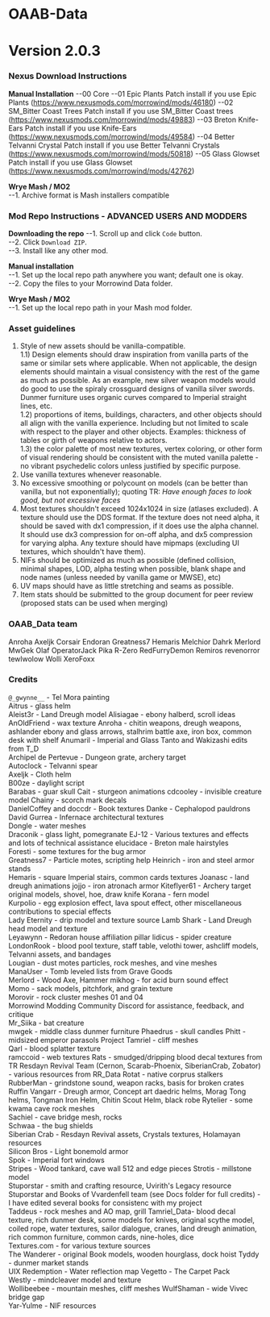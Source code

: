 # OAAB-Data
# Version 2.0.3

### Nexus Download Instructions
**Manual Installation**
--00 Core
--01 Epic Plants Patch				install if you use Epic Plants (https://www.nexusmods.com/morrowind/mods/46180)
--02 SM_Bitter Coast Trees Patch	install if you use SM_Bitter Coast trees (https://www.nexusmods.com/morrowind/mods/49883)
--03 Breton Knife-Ears Patch		install if you use Knife-Ears (https://www.nexusmods.com/morrowind/mods/49584)
--04 Better Telvanni Crystal Patch	install if you use Better Telvanni Crystals (https://www.nexusmods.com/morrowind/mods/50818)
--05 Glass Glowset Patch			install if you use Glass Glowset (https://www.nexusmods.com/morrowind/mods/42762)


**Wrye Mash / MO2**  
--1. Archive format is Mash installers compatible

### Mod Repo Instructions - ADVANCED USERS AND MODDERS
**Downloading the repo**
--1. Scroll up and click `Code` button.  
--2. Click `Download ZIP`.  
--3. Install like any other mod.  
  
**Manual installation**  
--1. Set up the local repo path anywhere you want; default one is okay.  
--2. Copy the files to your Morrowind Data folder.  

**Wrye Mash / MO2**  
--1. Set up the local repo path in your Mash mod folder.  

### Asset guidelines
1) Style of new assets should be vanilla-compatible.  
1.1) Design elements should draw inspiration from vanilla parts of the same or similar sets where applicable. When not applicable, the design elements should maintain a visual consistency with the rest of the game as much as possible. As an example, new silver weapon models would do good to use the spiraly crossguard designs of vanilla silver swords. Dunmer furniture uses organic curves compared to Imperial straight lines, etc.  
1.2) proportions of items, buildings, characters, and other objects should all align with the vanilla experience. Including but not limited to scale with respect to the player and other objects. Examples: thickness of tables or girth of weapons relative to actors.  
1.3) the color palette of most new textures, vertex coloring, or other form of visual rendering should be consistent with the muted vanilla palette - no vibrant psychedelic colors unless justified by specific purpose.  
2) Use vanilla textures whenever reasonable.  
3) No excessive smoothing or polycount on models (can be better than vanilla, but not exponentially); quoting TR: *Have enough faces to look good, but not excessive faces*  
4) Most textures shouldn't exceed 1024x1024 in size (atlases excluded). A texture should use the DDS format. If the texture does not need alpha, it should be saved with dx1 compression, if it does use the alpha channel. It should use dx3 compression for on-off alpha, and dx5 compression for varying alpha. Any texture should have mipmaps (excluding UI textures, which shouldn't have them).  
5) NIFs should be optimized as much as possible (defined collision, minimal shapes, LOD, alpha testing when possible, blank shape and node names (unless needed by vanilla game or MWSE), etc)  
6) UV maps should have as little stretching and seams as possible.  
7) Item stats should be submitted to the group document for peer review (proposed stats can be used when merging)  

  
### OAAB_Data team
Anroha
Axeljk
Corsair
Endoran
Greatness7
Hemaris
Melchior Dahrk
Merlord
MwGek
Olaf
OperatorJack
Pika
R-Zero
RedFurryDemon 
Remiros
revenorror
tewlwolow
Wolli
XeroFoxx

  
### Credits
`@_gwynne__` - Tel Mora painting  
Aitrus - glass helm  
Aleist3r - Land Dreugh model
Alisiagae - ebony halberd, scroll ideas
AnOldFriend - wax texture
Anroha - chitin weapons, dreugh weapons, ashlander ebony and glass arrows, stalhrim battle axe, iron box, common desk with shelf
Anumaril - Imperial and Glass Tanto and Wakizashi edits from T_D  
Archipel de Pertevue - Dungeon grate, archery target  
Autoclock - Telvanni spear  
Axeljk - Cloth helm  
B00ze - daylight script  
Barabas - guar skull
Cait - sturgeon animations
cdcooley - invisible creature model
Chainy - scorch mark decals  
DanielCoffey and doccdr - Book textures
Danke - Cephalopod pauldrons  
David Gurrea - Infernace architectural textures  
Dongle - water meshes  
Draconik - glass light, pomegranate
EJ-12 - Various textures and effects and lots of technical assistance
elucidace - Breton male hairstyles  
Foresti - some textures for the bug armor  
Greatness7 - Particle motes, scripting help
Heinrich - iron and steel armor stands  
Hemaris - square Imperial stairs, common cards textures
Joanasc - land dreugh animations
jojjo - iron atronach armor
Kiteflyer61 - Archery target original models, shovel, hoe, draw knife
Korana - fern model  
Kurpolio - egg explosion effect, lava spout effect, other miscellaneous contributions to special effects  
Lady Eternity - drip model and texture source
Lamb Shark - Land Dreugh head model and texture  
Leyawynn - Redoran house affiliation pillar
lidicus - spider creature  
LondonRook - blood pool texture, staff table, velothi tower, ashcliff models, Telvanni assets, and bandages  
Lougian - dust motes particles, rock meshes, and vine meshes  
ManaUser - Tomb leveled lists from Grave Goods  
Merlord - Wood Axe, Hammer
mikhog - for acid burn sound effect  
Momo - sack models, pitchfork, and grain texture  
Morovir - rock cluster meshes 01 and 04  
Morrowind Modding Community Discord for assistance, feedback, and critique  
Mr_Siika - bat creature  
mwgek - middle class dunmer furniture
Phaedrus - skull candles
Phitt - midsized emperor parasols
Project Tamriel - cliff meshes  
Qarl - blood splatter texture  
ramccoid - web textures
Rats - smudged/dripping blood decal textures from TR
Resdayn Revival Team (Cernon, Scarab-Phoenix, SiberianCrab, Zobator) - various resources from RR_Data
Rotat - native corprus stalkers  
RubberMan - grindstone sound, weapon racks, basis for broken crates
Ruffin Vangarr - Dreugh armor, Concept art daedric helms, Morag Tong helms, Tongman Iron Helm, Chitin Scout Helm, black robe
Rytelier - some kwama cave rock meshes  
Sachiel - cave bridge mesh, rocks  
Schwaa - the bug shields  
Siberian Crab - Resdayn Revival assets, Crystals textures, Holamayan resources  
Silicon Bros - Light bonemold armor  
Spok - Imperial fort windows  
Stripes - Wood tankard, cave wall 512 and edge pieces
Strotis - millstone model  
Stuporstar - smith and crafting resource, Uvirith's Legacy resource
Stuporstar and Books of Vvardenfell team (see Docs folder for full credits) - I have edited several books for consistenc with my project  
Taddeus - rock meshes and AO map, grill
Tamriel_Data- blood decal texture, rich dunmer desk, some models for knives, original scythe model, coiled rope, water textures, sailor dialogue, cranes, land dreugh animation, rich common furniture, common cards, nine-holes, dice  
Textures.com - for various texture sources  
The Wanderer - original Book models, wooden hourglass, dock hoist
Tyddy - dunmer market stands  
UIX Redemption - Water reflection map
Vegetto - The Carpet Pack  
Westly - mindcleaver model and texture  
Wollibeebee - mountain meshes, cliff meshes
WulfShaman - wide Vivec bridge gap  
Yar-Yulme - NIF resources  
